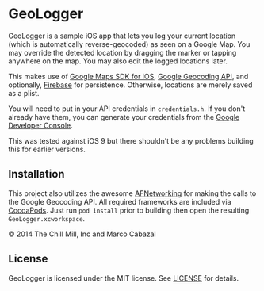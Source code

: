 
GeoLogger
=========

GeoLogger is a sample iOS app that lets you log your current location (which is automatically reverse-geocoded) as seen on a Google Map. You may override the detected location by dragging the marker or tapping anywhere on the map. You may also edit the logged locations later.

This makes use of [Google Maps SDK for iOS](https://developers.google.com/maps/), [Google Geocoding API](https://developers.google.com/maps/documentation/geocoding/intro), and optionally, [Firebase](http://firebase.com) for persistence. Otherwise, locations are merely saved as a plist.

You will need to put in your API credentials in `credentials.h`. If you don't already have them, you can generate your credentials from the [Google Developer Console](https://console.developers.google.com). 

This was tested against iOS 9 but there shouldn't be any problems building this for earlier versions.

Installation
------------
This project also utilizes the awesome [AFNetworking](http://github.com/afnetworking/afnetworking) for making the calls to the Google Geocoding API. All required frameworks are included via [CocoaPods](http://cocoapods.org). Just run `pod install` prior to building then open the resulting `GeoLogger.xcworkspace`.

&copy; 2014 The Chill Mill, Inc and Marco Cabazal


License
-------
GeoLogger is licensed under the MIT license. See [LICENSE](LICENSE.md) for details.
